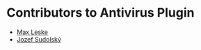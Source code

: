 # Contributors to Antivirus Plugin

- [Max Leske](https://github.com/theseion)
- [Jozef Sudolský](https://github.com/azurit)
